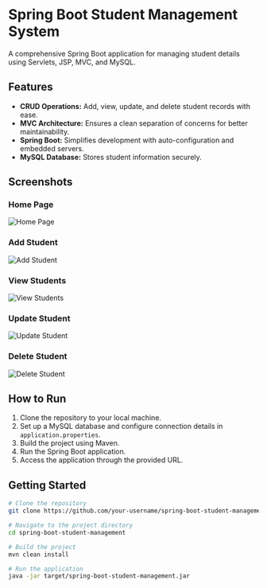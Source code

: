 # Spring Boot Student Management System

A comprehensive Spring Boot application for managing student details using Servlets, JSP, MVC, and MySQL.

## Features

- **CRUD Operations:** Add, view, update, and delete student records with ease.
- **MVC Architecture:** Ensures a clean separation of concerns for better maintainability.
- **Spring Boot:** Simplifies development with auto-configuration and embedded servers.
- **MySQL Database:** Stores student information securely.

## Screenshots

### Home Page
![Home Page](screenshots/home.png)

### Add Student
![Add Student](screenshots/register.png)

### View Students
![View Students](screenshots/display.png)

### Update Student
![Update Student](screenshots/update.png)

### Delete Student
![Delete Student](screenshots/delete.png)

## How to Run

1. Clone the repository to your local machine.
2. Set up a MySQL database and configure connection details in `application.properties`.
3. Build the project using Maven.
4. Run the Spring Boot application.
5. Access the application through the provided URL.

## Getting Started

```bash
# Clone the repository
git clone https://github.com/your-username/spring-boot-student-management.git

# Navigate to the project directory
cd spring-boot-student-management

# Build the project
mvn clean install

# Run the application
java -jar target/spring-boot-student-management.jar
